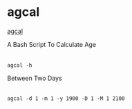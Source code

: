 # agcal
[agcal](https://github.com/imruf/agcal.git)

A Bash Script To Calculate Age

######
```
agcal -h
```


Between Two Days
######
```
agcal -d 1 -m 1 -y 1900 -D 1 -M 1 2100
```
